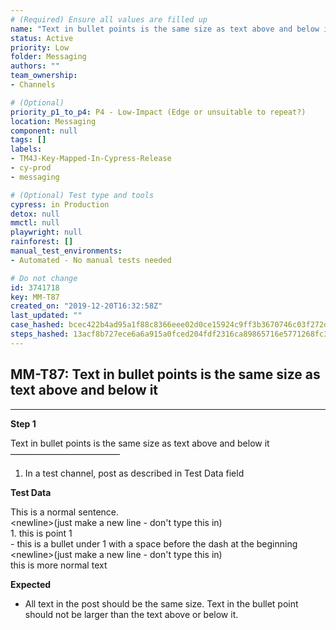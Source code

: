 ```yaml
---
# (Required) Ensure all values are filled up
name: "Text in bullet points is the same size as text above and below it"
status: Active
priority: Low
folder: Messaging
authors: ""
team_ownership: 
- Channels

# (Optional)
priority_p1_to_p4: P4 - Low-Impact (Edge or unsuitable to repeat?)
location: Messaging
component: null
tags: []
labels: 
- TM4J-Key-Mapped-In-Cypress-Release
- cy-prod
- messaging

# (Optional) Test type and tools
cypress: in Production
detox: null
mmctl: null
playwright: null
rainforest: []
manual_test_environments: 
- Automated - No manual tests needed

# Do not change
id: 3741718
key: MM-T87
created_on: "2019-12-20T16:32:58Z"
last_updated: ""
case_hashed: bcec422b4ad95a1f88c8366eee02d0ce15924c9ff3b3670746c03f272d29e256feea14d1f530c1c2b7dcdf4cdff21ed6
steps_hashed: 13acf8b727ece6a6a915a0fced204fdf2316ca89865716e5771268fc38579eb91a9e23583bb8a48b63b096e2e05d6bee
---
```


<!-- (Auto-generated) Based on frontmatter's "key" and "name" -->

## MM-T87: Text in bullet points is the same size as text above and below it

---

**Step 1**

Text in bullet points is the same size as text above and below it\
–––––––––––––––––––––––––

1. In a test channel, post as described in Test Data field

**Test Data**

This is a normal sentence.\
\<newline>(just make a new line - don't type this in)\
1\. this is point 1\
\- this is a bullet under 1 with a space before the dash at the beginning\
\<newline>(just make a new line - don't type this in)\
this is more normal text

**Expected**

- All text in the post should be the same size. Text in the bullet point should not be larger than the text above or below it.
